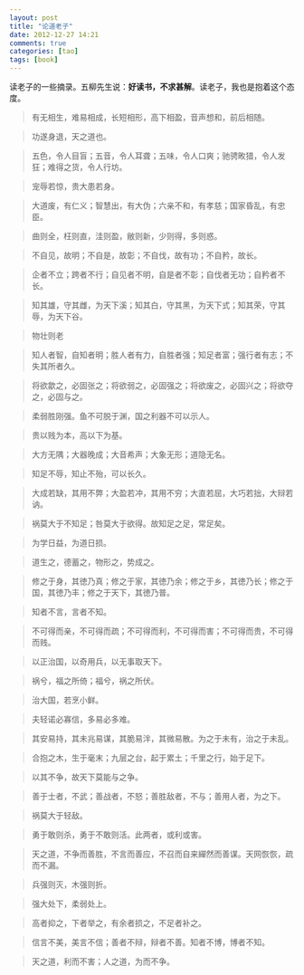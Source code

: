 ```yaml
---
layout: post
title: "论道老子"
date: 2012-12-27 14:21
comments: true
categories: [tao]
tags: [book]
---
```


读老子的一些摘录。五柳先生说：__好读书，不求甚解__。读老子，我也是抱着这个态度。

> 有无相生，难易相成，长短相形，高下相盈，音声想和，前后相随。

> 功遂身退，天之道也。

> 五色，令人目盲；五音，令人耳聋；五味，令人口爽；驰骋畋猎，令人发狂；难得之货，令人行坊。

> 宠辱若惊，贵大患若身。

> 大道废，有仁义；智慧出，有大伪；六亲不和，有孝慈；国家昏乱，有忠臣。

> 曲则全，枉则直，洼则盈，敝则新，少则得，多则惑。

> 不自见，故明；不自是，故彰；不自伐，故有功；不自矜，故长。

> 企者不立；跨者不行；自见者不明，自是者不彰；自伐者无功；自矜者不长。

>  知其雄，守其雌，为天下溪；知其白，守其黑，为天下式；知其荣，守其辱，为天下谷。

> 物壮则老

> 知人者智，自知者明；胜人者有力，自胜者强；知足者富；强行者有志；不失其所者久。

> 将欲歙之，必固张之；将欲弱之，必固强之；将欲废之，必固兴之；将欲夺之，必固与之。

> 柔弱胜刚强。鱼不可脱于渊，国之利器不可以示人。

> 贵以贱为本，高以下为基。

> 大方无隅；大器晚成；大音希声；大象无形；道隐无名。

> 知足不辱，知止不殆，可以长久。

> 大成若缺，其用不弊；大盈若冲，其用不穷；大直若屈，大巧若拙，大辩若讷。

> 祸莫大于不知足；咎莫大于欲得。故知足之足，常足矣。

> 为学日益，为道日损。

> 道生之，德蓄之，物形之，势成之。

> 修之于身，其徳乃真；修之于家，其徳乃余；修之于乡，其徳乃长；修之于国，其徳乃丰；修之于天下，其徳乃普。

> 知者不言，言者不知。

> 不可得而亲，不可得而疏；不可得而利，不可得而害；不可得而贵，不可得而贱。

> 以正治国，以奇用兵，以无事取天下。

> 祸兮，福之所倚；福兮，祸之所伏。

> 治大国，若烹小鲜。

> 夫轻诺必寡信，多易必多难。

> 其安易持，其未兆易谋，其脆易泮，其微易散。为之于未有，治之于未乱。

> 合抱之木，生于毫末；九层之台，起于累土；千里之行，始于足下。

> 以其不争，故天下莫能与之争。

> 善于士者，不武；善战者，不怒；善胜敌者，不与；善用人者，为之下。

> 祸莫大于轻敌。

> 勇于敢则杀，勇于不敢则活。此两者，或利或害。

> 天之道，不争而善胜，不言而善应，不召而自来繟然而善谋。天网恢恢，疏而不漏。

> 兵强则灭，木强则折。

> 强大处下，柔弱处上。

> 高者抑之，下者举之，有余者损之，不足者补之。

> 信言不美，美言不信；善者不辩，辩者不善。知者不博，博者不知。

> 天之道，利而不害；人之道，为而不争。




